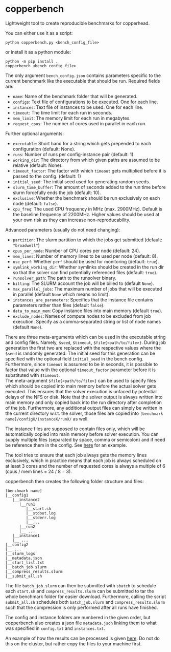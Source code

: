 # copperbench

Lightweight tool to create reproducible benchmarks for copperhead.

You can either use it as a script:
```
python copperbench.py <bench_config_file>
```

or install it as a python module:
```
python -m pip install .
copperbench <bench_config_file>
```

The only argument `bench_config.json` contains parameters specific to the current benchmark like the executable that should be run. 
Required fields are:
* `name`: Name of the benchmark folder that will be generated.
* `configs`: Text file of configurations to be executed. One for each line.
* `instances`: Text file of instances to be used. One for each line.
* `timeout`: The time limit for each run in seconds. 
* `mem_limit`: The memory limit for each run in megabytes. 
* `request_cpus`: The number of cores used in parallel in each run. 

Further optional arguments:
* `executable`: Short hand for a string which gets prepended to each configuration (default: None).
* `runs`: Number of runs per config-instance pair (default: 1).
* `working_dir`: The directory from which given paths are assumed to be relative (default: None).
* `timeout_factor`: The factor with which `timeout` gets multiplied before it is passed to the config. (default: 1)
* `initial_seed`: The initial seed used for generating random seeds.
* `slurm_time_buffer`: The amount of seconds added to the run time before slurm forcefully ends the job (default: 10).
* `exclusive`: Whether the benchmark should be run exclusively on each node (default: `false`).
* `cpu_freq`: The used CPU frequency in MHz (max. 2900MHz). Default is the baseline frequency of 2200MHz. Higher values should be used at your own risk as they can increase non-reproducability.

Advanced parameters (usually do not need changing):
* `partition`: The slurm partition to which the jobs get submitted (default: `"broadwell"`)
* `cpus_per_node`: Number of CPU cores per node (default: 24).
* `mem_lines`: Number of memory lines to be used per node (default: 8).
* `use_perf`: Whether `perf` should be used for monitoring (default: `true`).
* `symlink_working_dir`: Whether symlinks should be created in the run dir so that the solver can find potentially referenced files (default: `true`).
* `runsolver_path`: The path to the runsolver binary.
* `billing`: The SLURM account the job will be billed to (default `None`).
* `max_parallel_jobs`: The maximum number of jobs that will be executed in parallel (default `None` which means no limit).
* `instances_are_parameters`: Specifies that the instance file contains parameters rather than files (default `false`).
* `data_to_main_mem`: Copy instance files into main memory (default `true`).
* `exclude_nodes`: Names of compute nodes to be excluded from job execution. Specify as a comma-separated string or list of node names (default `None`).

There are three meta-arguments which can be used in the executable string and config files. Namely, `$seed`, `$timeout`, `$file{<path/to/file>}`. During job generation the first two are replaced with the respective values where the `$seed` is randomly generated. The initial seed for this generation can be specified with the optional field `initial_seed` in the bench config. 
Furthermore, since `timeout` is assumed to be in seconds, it is possible to factor that value with the optional `timeout_factor` parameter before it is substituted with `$timeout`.  
The meta-argument `$file{<path/to/file>}` can be used to specify files which should be copied into main memory before the actual solver gets executed. This ensures that the solver execution is unfaced by potential delays of the NFS or disk. Note that the solver output is always written into main memory and only copied back into the run directory after completion of the job. Furthermore, any additional output files can simply be written in the current directory w.r.t. the solver, those files are copied into `[benchmark name]/configX/instanceX/runX/` as well.

The instance files are supposed to contain files only, which will be automatically copied into main memory before solver execution. You can supply multiple files (separated by space, comma or semicolon) and if need be reference them in the config. See [here](examples/tlsp/) for an example.

The tool tries to ensure that each job always gets the memory lines exclusively, which in practice means that each job is always scheduled on at least 3 cores and the number of requested cores is always a multiple of 6 (cpus / mem lines = 24 / 8 = 3). 

copperbench then creates the following folder structure and files:
```
[benchmark name]
|__config1
   |__instance2
      |__run1
         |__start.sh
         |__stdout.log
         |__stderr.log
         |__...
      |__run2
      |__ ...
   |__instance1
   |__ ...
|__config2
|__ ...
|__slurm_logs
|__metadata.json
|__start_list.txt
|__batch_job.slurm
|__compress_results.slurm
|__submit_all.sh
```

The file `batch_job.slurm` can then be submitted with `sbatch` to schedule each `start.sh` and `compress_results.slurm` can be submitted to tar the whole benchmark folder for easier download.
Furthermore, calling the script `submit_all.sh` schedules both `batch_job.slurm` and `compress_results.slurm` such that the compression is only performed after all runs have finished.

The config and instance folders are numbered in the given order, but copperbench also creates a json file `metadata.json` linking them to what was specified in `config.txt` and `instances.txt`.

An example of how the results can be processed is given [here](examples/tlsp/evaluation.py). Do not do this on the cluster, but rather copy the files to your machine first.

